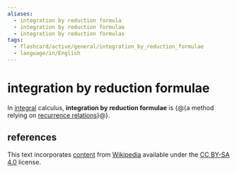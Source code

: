 ```yaml
---
aliases:
  - integration by reduction formula
  - integration by reduction formulae
  - integration by reduction formulas
tags:
  - flashcard/active/general/integration_by_reduction_formulae
  - language/in/English
---
```


# integration by reduction formulae

In [integral](integral.md) calculus, __integration by reduction formulae__ is {@{a method relying on [recurrence relations](recurrence%20relations.md)}@}.

## references

This text incorporates [content](https://en.wikipedia.org/wiki/integration_by_reduction_formulae) from [Wikipedia](Wikipedia.md) available under the [CC BY-SA 4.0](https://creativecommons.org/licenses/by-sa/4.0/) license.
